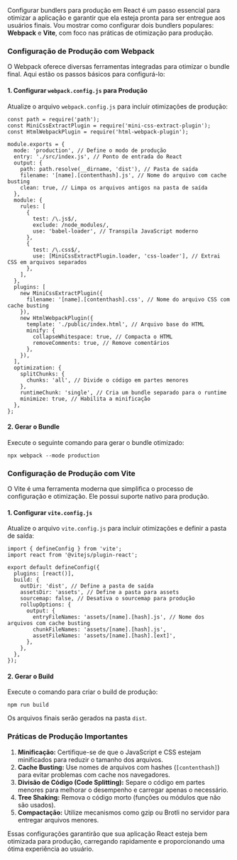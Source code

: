 Configurar bundlers para produção em React é um passo essencial para otimizar a aplicação e garantir que ela esteja pronta para ser entregue aos usuários finais. Vou mostrar como configurar dois bundlers populares: **Webpack** e **Vite**, com foco nas práticas de otimização para produção.

### **Configuração de Produção com Webpack**

O Webpack oferece diversas ferramentas integradas para otimizar o bundle final. Aqui estão os passos básicos para configurá-lo:

#### **1. Configurar** `webpack.config.js` **para Produção**

Atualize o arquivo `webpack.config.js` para incluir otimizações de produção:

```
const path = require('path');
const MiniCssExtractPlugin = require('mini-css-extract-plugin');
const HtmlWebpackPlugin = require('html-webpack-plugin');

module.exports = {
  mode: 'production', // Define o modo de produção
  entry: './src/index.js', // Ponto de entrada do React
  output: {
    path: path.resolve(__dirname, 'dist'), // Pasta de saída
    filename: '[name].[contenthash].js', // Nome do arquivo com cache busting
    clean: true, // Limpa os arquivos antigos na pasta de saída
  },
  module: {
    rules: [
      {
        test: /\.js$/,
        exclude: /node_modules/,
        use: 'babel-loader', // Transpila JavaScript moderno
      },
      {
        test: /\.css$/,
        use: [MiniCssExtractPlugin.loader, 'css-loader'], // Extrai CSS em arquivos separados
      },
    ],
  },
  plugins: [
    new MiniCssExtractPlugin({
      filename: '[name].[contenthash].css', // Nome do arquivo CSS com cache busting
    }),
    new HtmlWebpackPlugin({
      template: './public/index.html', // Arquivo base do HTML
      minify: {
        collapseWhitespace: true, // Compacta o HTML
        removeComments: true, // Remove comentários
      },
    }),
  ],
  optimization: {
    splitChunks: {
      chunks: 'all', // Divide o código em partes menores
    },
    runtimeChunk: 'single', // Cria um bundle separado para o runtime
    minimize: true, // Habilita a minificação
  },
};
```

#### **2. Gerar o Bundle**

Execute o seguinte comando para gerar o bundle otimizado:

```
npx webpack --mode production
```

### **Configuração de Produção com Vite**

O Vite é uma ferramenta moderna que simplifica o processo de configuração e otimização. Ele possui suporte nativo para produção.

#### **1. Configurar** `vite.config.js`

Atualize o arquivo `vite.config.js` para incluir otimizações e definir a pasta de saída:

```
import { defineConfig } from 'vite';
import react from '@vitejs/plugin-react';

export default defineConfig({
  plugins: [react()],
  build: {
    outDir: 'dist', // Define a pasta de saída
    assetsDir: 'assets', // Define a pasta para assets
    sourcemap: false, // Desativa o sourcemap para produção
    rollupOptions: {
      output: {
        entryFileNames: 'assets/[name].[hash].js', // Nome dos arquivos com cache busting
        chunkFileNames: 'assets/[name].[hash].js',
        assetFileNames: 'assets/[name].[hash].[ext]',
      },
    },
  },
});
```

#### **2. Gerar o Build**

Execute o comando para criar o build de produção:

```
npm run build
```

Os arquivos finais serão gerados na pasta `dist`.

### **Práticas de Produção Importantes**

1. **Minificação:** Certifique-se de que o JavaScript e CSS estejam minificados para reduzir o tamanho dos arquivos.
2. **Cache Busting:** Use nomes de arquivos com hashes (`[contenthash]`) para evitar problemas com cache nos navegadores.
3. **Divisão de Código (Code Splitting):** Separe o código em partes menores para melhorar o desempenho e carregar apenas o necessário.
4. **Tree Shaking:** Remova o código morto (funções ou módulos que não são usados).
5. **Compactação:** Utilize mecanismos como gzip ou Brotli no servidor para entregar arquivos menores.

Essas configurações garantirão que sua aplicação React esteja bem otimizada para produção, carregando rapidamente e proporcionando uma ótima experiência ao usuário.



